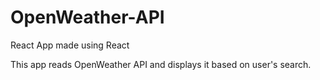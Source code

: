 # OpenWeather-API

React App made using React

This app reads OpenWeather API and displays it based on user's search.
